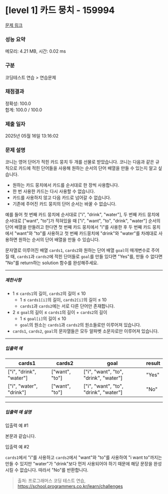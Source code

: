# [level 1] 카드 뭉치 - 159994 

[문제 링크](https://school.programmers.co.kr/learn/courses/30/lessons/159994) 

### 성능 요약

메모리: 4.21 MB, 시간: 0.02 ms

### 구분

코딩테스트 연습 > 연습문제

### 채점결과

정확성: 100.0<br/>합계: 100.0 / 100.0

### 제출 일자

2025년 05월 16일 13:16:02

### 문제 설명

<p>코니는 영어 단어가 적힌 카드 뭉치 두 개를 선물로 받았습니다. 코니는 다음과 같은 규칙으로 카드에 적힌 단어들을 사용해 원하는 순서의 단어 배열을 만들 수 있는지 알고 싶습니다.</p>

<ul>
<li>원하는 카드 뭉치에서 카드를 순서대로 한 장씩 사용합니다.</li>
<li>한 번 사용한 카드는 다시 사용할 수 없습니다.</li>
<li>카드를 사용하지 않고 다음 카드로 넘어갈 수 없습니다.</li>
<li>기존에 주어진 카드 뭉치의 단어 순서는 바꿀 수 없습니다.</li>
</ul>

<p>예를 들어 첫 번째 카드 뭉치에 순서대로 ["i", "drink", "water"], 두 번째 카드 뭉치에 순서대로 ["want", "to"]가 적혀있을 때 ["i", "want", "to", "drink", "water"] 순서의 단어 배열을 만들려고 한다면 첫 번째 카드 뭉치에서 "i"를 사용한 후 두 번째 카드 뭉치에서 "want"와 "to"를 사용하고 첫 번째 카드뭉치에 "drink"와 "water"를 차례대로 사용하면 원하는 순서의 단어 배열을 만들 수 있습니다.</p>

<p>문자열로 이루어진 배열 <code>cards1</code>, <code>cards2</code>와 원하는 단어 배열&nbsp;<code>goal</code>이 매개변수로 주어질 때, <code>cards1</code>과 <code>cards2</code>에 적힌 단어들로 <code>goal</code>를 만들 있다면 "Yes"를, 만들 수 없다면 "No"를 return하는 solution 함수를 완성해주세요.</p>

<hr>

<h5>제한사항</h5>

<ul>
<li>1 ≤ <code>cards1</code>의 길이, <code>cards2</code>의 길이 ≤ 10

<ul>
<li>1 ≤ <code>cards1[i]</code>의 길이, <code>cards2[i]</code>의 길이 ≤ 10</li>
<li><code>cards1</code>과 <code>cards2</code>에는 서로 다른 단어만 존재합니다.</li>
</ul></li>
<li>2 ≤ <code>goal</code>의 길이 ≤ <code>cards1</code>의 길이 + <code>cards2</code>의 길이

<ul>
<li>1 ≤ <code>goal[i]</code>의 길이 ≤ 10</li>
<li><code>goal</code>의 원소는 <code>cards1</code>과 <code>cards2</code>의 원소들로만 이루어져 있습니다.</li>
</ul></li>
<li><code>cards1</code>, <code>cards2</code>, <code>goal</code>의 문자열들은 모두 알파벳 소문자로만 이루어져 있습니다.</li>
</ul>

<hr>

<h5>입출력 예</h5>
<table class="table">
        <thead><tr>
<th>cards1</th>
<th>cards2</th>
<th>goal</th>
<th>result</th>
</tr>
</thead>
        <tbody><tr>
<td>["i", "drink", "water"]</td>
<td>["want", "to"]</td>
<td>["i", "want", "to", "drink", "water"]</td>
<td>"Yes"</td>
</tr>
<tr>
<td>["i", "water", "drink"]</td>
<td>["want", "to"]</td>
<td>["i", "want", "to", "drink", "water"]</td>
<td>"No"</td>
</tr>
</tbody>
      </table>
<hr>

<h5>입출력 예 설명</h5>

<p>입출력 예 #1</p>

<p>본문과 같습니다.</p>

<p>입출력 예 #2</p>

<p><code>cards1</code>에서 "i"를 사용하고 <code>cards2</code>에서 "want"와 "to"를 사용하여 "i want to"까지는 만들 수 있지만 "water"가 "drink"보다 먼저 사용되어야 하기 때문에 해당 문장을 완성시킬 수 없습니다. 따라서 "No"를 반환합니다.</p>


> 출처: 프로그래머스 코딩 테스트 연습, https://school.programmers.co.kr/learn/challenges